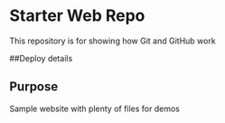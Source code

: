 # Starter Web Repo

This repository is for showing how Git and GitHub work

##Deploy details

## Purpose

Sample website with plenty of files for demos